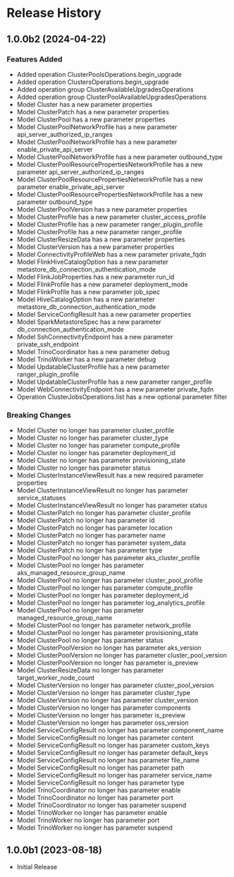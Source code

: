 # Release History

## 1.0.0b2 (2024-04-22)

### Features Added

  - Added operation ClusterPoolsOperations.begin_upgrade
  - Added operation ClustersOperations.begin_upgrade
  - Added operation group ClusterAvailableUpgradesOperations
  - Added operation group ClusterPoolAvailableUpgradesOperations
  - Model Cluster has a new parameter properties
  - Model ClusterPatch has a new parameter properties
  - Model ClusterPool has a new parameter properties
  - Model ClusterPoolNetworkProfile has a new parameter api_server_authorized_ip_ranges
  - Model ClusterPoolNetworkProfile has a new parameter enable_private_api_server
  - Model ClusterPoolNetworkProfile has a new parameter outbound_type
  - Model ClusterPoolResourcePropertiesNetworkProfile has a new parameter api_server_authorized_ip_ranges
  - Model ClusterPoolResourcePropertiesNetworkProfile has a new parameter enable_private_api_server
  - Model ClusterPoolResourcePropertiesNetworkProfile has a new parameter outbound_type
  - Model ClusterPoolVersion has a new parameter properties
  - Model ClusterProfile has a new parameter cluster_access_profile
  - Model ClusterProfile has a new parameter ranger_plugin_profile
  - Model ClusterProfile has a new parameter ranger_profile
  - Model ClusterResizeData has a new parameter properties
  - Model ClusterVersion has a new parameter properties
  - Model ConnectivityProfileWeb has a new parameter private_fqdn
  - Model FlinkHiveCatalogOption has a new parameter metastore_db_connection_authentication_mode
  - Model FlinkJobProperties has a new parameter run_id
  - Model FlinkProfile has a new parameter deployment_mode
  - Model FlinkProfile has a new parameter job_spec
  - Model HiveCatalogOption has a new parameter metastore_db_connection_authentication_mode
  - Model ServiceConfigResult has a new parameter properties
  - Model SparkMetastoreSpec has a new parameter db_connection_authentication_mode
  - Model SshConnectivityEndpoint has a new parameter private_ssh_endpoint
  - Model TrinoCoordinator has a new parameter debug
  - Model TrinoWorker has a new parameter debug
  - Model UpdatableClusterProfile has a new parameter ranger_plugin_profile
  - Model UpdatableClusterProfile has a new parameter ranger_profile
  - Model WebConnectivityEndpoint has a new parameter private_fqdn
  - Operation ClusterJobsOperations.list has a new optional parameter filter

### Breaking Changes

  - Model Cluster no longer has parameter cluster_profile
  - Model Cluster no longer has parameter cluster_type
  - Model Cluster no longer has parameter compute_profile
  - Model Cluster no longer has parameter deployment_id
  - Model Cluster no longer has parameter provisioning_state
  - Model Cluster no longer has parameter status
  - Model ClusterInstanceViewResult has a new required parameter properties
  - Model ClusterInstanceViewResult no longer has parameter service_statuses
  - Model ClusterInstanceViewResult no longer has parameter status
  - Model ClusterPatch no longer has parameter cluster_profile
  - Model ClusterPatch no longer has parameter id
  - Model ClusterPatch no longer has parameter location
  - Model ClusterPatch no longer has parameter name
  - Model ClusterPatch no longer has parameter system_data
  - Model ClusterPatch no longer has parameter type
  - Model ClusterPool no longer has parameter aks_cluster_profile
  - Model ClusterPool no longer has parameter aks_managed_resource_group_name
  - Model ClusterPool no longer has parameter cluster_pool_profile
  - Model ClusterPool no longer has parameter compute_profile
  - Model ClusterPool no longer has parameter deployment_id
  - Model ClusterPool no longer has parameter log_analytics_profile
  - Model ClusterPool no longer has parameter managed_resource_group_name
  - Model ClusterPool no longer has parameter network_profile
  - Model ClusterPool no longer has parameter provisioning_state
  - Model ClusterPool no longer has parameter status
  - Model ClusterPoolVersion no longer has parameter aks_version
  - Model ClusterPoolVersion no longer has parameter cluster_pool_version
  - Model ClusterPoolVersion no longer has parameter is_preview
  - Model ClusterResizeData no longer has parameter target_worker_node_count
  - Model ClusterVersion no longer has parameter cluster_pool_version
  - Model ClusterVersion no longer has parameter cluster_type
  - Model ClusterVersion no longer has parameter cluster_version
  - Model ClusterVersion no longer has parameter components
  - Model ClusterVersion no longer has parameter is_preview
  - Model ClusterVersion no longer has parameter oss_version
  - Model ServiceConfigResult no longer has parameter component_name
  - Model ServiceConfigResult no longer has parameter content
  - Model ServiceConfigResult no longer has parameter custom_keys
  - Model ServiceConfigResult no longer has parameter default_keys
  - Model ServiceConfigResult no longer has parameter file_name
  - Model ServiceConfigResult no longer has parameter path
  - Model ServiceConfigResult no longer has parameter service_name
  - Model ServiceConfigResult no longer has parameter type
  - Model TrinoCoordinator no longer has parameter enable
  - Model TrinoCoordinator no longer has parameter port
  - Model TrinoCoordinator no longer has parameter suspend
  - Model TrinoWorker no longer has parameter enable
  - Model TrinoWorker no longer has parameter port
  - Model TrinoWorker no longer has parameter suspend

## 1.0.0b1 (2023-08-18)

* Initial Release
